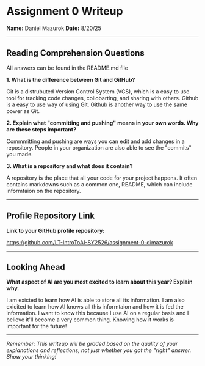 # Assignment 0 Writeup

**Name:** Daniel Mazurok
**Date:** 8/20/25

---

## Reading Comprehension Questions
All answers can be found in the README.md file

**1. What is the difference between Git and GitHub?**

Git is a distrubuted Version Control System (VCS), which is a easy to use tool for tracking code changes, collobarting, and sharing with others. Github is a easy to use way of using Git. Github is another way to use the same power as Git. 

**2. Explain what "committing and pushing" means in your own words. Why are these steps important?**

Commmitting and pushing are ways you can edit and add changes in a repository. People in your organization are also able to see the "commits" you made.

**3. What is a repository and what does it contain?**

A repository is the place that all your code for your project happens. It often contains markdowns such as a common one, README, which can include informtaion on the repository.

---

## Profile Repository Link

**Link to your GitHub profile repository:** 

https://github.com/LT-IntroToAI-SY2526/assignment-0-dimazurok

---

## Looking Ahead

**What aspect of AI are you most excited to learn about this year? Explain why.**

I am exicted to learn how AI is able to store all its information. I am also exicited to learn how AI knows all this informtaion and how it is fed the information. I want to know this because I use AI on a regular basis and I believe it'll become a very common thing. Knowing how it works is important for the future!

---

*Remember: This writeup will be graded based on the quality of your explanations and reflections, not just whether you got the "right" answer. Show your thinking!*
